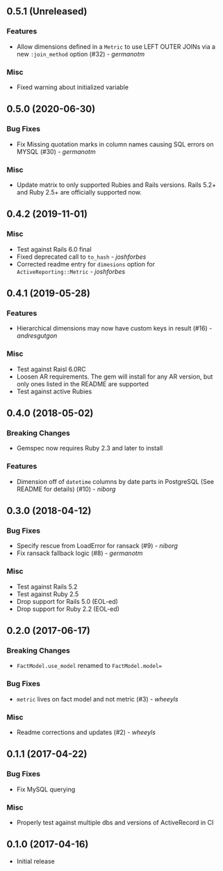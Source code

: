 ## 0.5.1 (Unreleased)

### Features

* Allow dimensions defined in a `Metric` to use LEFT OUTER JOINs via a new `:join_method` option (#32) - *germanotm*

### Misc

* Fixed warning about initialized variable

## 0.5.0 (2020-06-30)

### Bug Fixes

* Fix Missing quotation marks in column names causing SQL errors on MYSQL (#30) - *germanotm*

### Misc

* Update matrix to only supported Rubies and Rails versions. Rails 5.2+ and Ruby 2.5+ are officially supported now.

## 0.4.2 (2019-11-01)

### Misc

* Test against Rails 6.0 final
* Fixed deprecated call to `to_hash` - *joshforbes*
* Corrected readme entry for `dimesions` option for `ActiveReporting::Metric` - *joshforbes*

## 0.4.1 (2019-05-28)

### Features

* Hierarchical dimensions may now have custom keys in result (#16) - *andresgutgon*

### Misc

* Test against Raisl 6.0RC
* Loosen AR requirements. The gem will install for any AR version, but only ones listed in the README are supported
* Test against active Rubies

## 0.4.0 (2018-05-02)

### Breaking Changes

* Gemspec now requires Ruby 2.3 and later to install

### Features

* Dimension off of `datetime` columns by date parts in PostgreSQL (See README for details) (#10) - *niborg*

## 0.3.0 (2018-04-12)

### Bug Fixes

* Specify rescue from LoadError for ransack (#9) - *niborg*
* Fix ransack fallback logic (#8) - *germanotm*

### Misc

* Test against Rails 5.2
* Test against Ruby 2.5
* Drop support for Rails 5.0 (EOL-ed)
* Drop support for Ruby 2.2 (EOL-ed)

## 0.2.0 (2017-06-17)

### Breaking Changes

* `FactModel.use_model` renamed to `FactModel.model=`

### Bug Fixes

* `metric` lives on fact model and not metric (#3) - *wheeyls*

### Misc

* Readme corrections and updates (#2) - *wheeyls*

## 0.1.1 (2017-04-22)

### Bug Fixes

* Fix MySQL querying

### Misc

* Properly test against multiple dbs and versions of ActiveRecord in CI

## 0.1.0 (2017-04-16)

* Initial release
